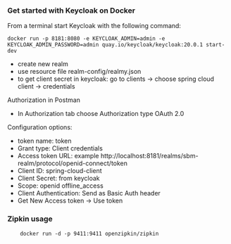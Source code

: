 ### Get started with Keycloak on Docker 

From a terminal start Keycloak with the following command:

```
docker run -p 8181:8080 -e KEYCLOAK_ADMIN=admin -e KEYCLOAK_ADMIN_PASSWORD=admin quay.io/keycloak/keycloak:20.0.1 start-dev
```

- create new realm
- use resource file realm-config/realmy.json
- to get client secret in keycloak: go to clients -> choose spring cloud client -> credentials

Authorization in Postman

- In Authorization tab choose Authorization type OAuth 2.0

    
Configuration options:
 
- token name: token
- Grant type: Client credentials
- Access token URL: example http://localhost:8181/realms/sbm-realm/protocol/openid-connect/token
- Client ID: spring-cloud-client
- Client Secret: from keycloak
- Scope: openid offline_access
- Client Authentication: Send as Basic Auth header
- Get New Access token -> Use token

### Zipkin usage

```
    docker run -d -p 9411:9411 openzipkin/zipkin
```
